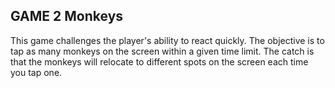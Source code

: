 ## GAME 2 Monkeys
This game challenges the player's ability to react quickly. The objective is to tap as many monkeys on the screen within a given time limit. The catch is that the monkeys will relocate to different spots on the screen each time you tap one.
